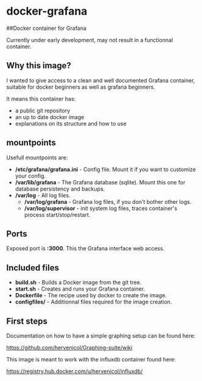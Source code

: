 # docker-grafana
##Docker container for Grafana

Currently under early development, may not result in a functionnal container.


## Why this image?

I wanted to give access to a clean and well documented Grafana container, suitable for docker beginners as well as grafana beginners.

It means this container has:
* a public git repository
* an up to date docker image
* explanations on its structure and how to use


## mountpoints

Usefull mountpoints are:
* __/etc/grafana/grafana.ini__ - Config file. Mount it if you want to customize your config.
* __/var/lib/grafana__ - The Grafana database (sqlite). Mount this one for database persistency and backups.
* __/var/log__ - All log files.
    * __/var/log/grafana__ - Grafana log files, if you don't bother other logs.
    * __/var/log/supervisor__ - init system log files, traces container's process start/stop/restart.


## Ports

Exposed port is __:3000__.
This the Grafana interface web access.


## Included files

* __build.sh__ - Builds a Docker image from the git tree.
* __start.sh__ - Creates and runs your Grafana container.
* __Dockerfile__ - The recipe used by docker to create the image.
* __configfiles/__ - Additionnal files required for the image creation.


## First steps

Documentation on how to have a simple graphing setup can be found here:

https://github.com/hervenicol/Graphing-suite/wiki



This image is meant to work with the influxdb container found here:

https://registry.hub.docker.com/u/hervenicol/influxdb/

